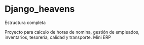 # Django_heavens
Estructura completa

Proyecto para calculo de horas de nomina, gestión de empleados, inventarios, tesoreria, calidad y transporte. Mini ERP
